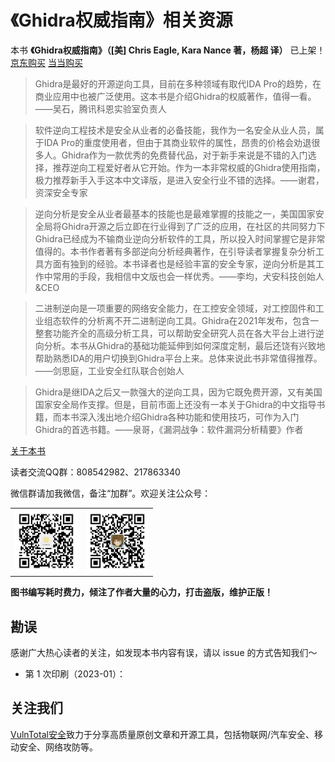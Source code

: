 # 《Ghidra权威指南》相关资源

本书 **《Ghidra权威指南》（[美] Chris Eagle, Kara Nance 著，杨超 译）** 已上架！[京东购买](https://item.jd.com/13611833.html) [当当购买](http://e.dangdang.com/products/1901315995.html)

> Ghidra是最好的开源逆向工具，目前在多种领域有取代IDA Pro的趋势，在商业应用中也被广泛使用。这本书是介绍Ghidra的权威著作，值得一看。——吴石，腾讯科恩实验室负责人

> 软件逆向工程技术是安全从业者的必备技能，我作为一名安全从业人员，属于IDA Pro的重度使用者，但由于其商业软件的属性，昂贵的价格会劝退很多人。Ghidra作为一款优秀的免费替代品，对于新手来说是不错的入门选择，推荐逆向工程爱好者从它开始。作为一本非常权威的Ghidra使用指南，极力推荐新手入手这本中文译版，是进入安全行业不错的选择。——谢君，资深安全专家

> 逆向分析是安全从业者最基本的技能也是最难掌握的技能之一，美国国家安全局将Ghidra开源之后立即在行业得到了广泛的应用，在社区的共同努力下Ghidra已经成为不输商业逆向分析软件的工具，所以投入时间掌握它是非常值得的。本书作者著有多部逆向分析经典著作，在引导读者掌握复杂分析工具方面有独到的经验。本书译者也是经验丰富的安全专家，逆向分析是其工作中常用的手段，我相信中文版也会一样优秀。——李均，犬安科技创始人&CEO

> 二进制逆向是一项重要的网络安全能力，在工控安全领域，对工控固件和工业组态软件的分析离不开二进制逆向工具。Ghidra在2021年发布，包含一整套功能齐全的高级分析工具，可以帮助安全研究人员在各大平台上进行逆向分析。本书从Ghidra的基础功能延伸到如何深度定制，最后还饶有兴致地帮助熟悉IDA的用户切换到Ghidra平台上来。总体来说此书非常值得推荐。——剑思庭，工业安全红队联合创始人

> Ghidra是继IDA之后又一款强大的逆向工具，因为它既免费开源，又有美国国家安全局作支撑。但是，目前市面上还没有一本关于Ghidra的中文指导书籍，而本书深入浅出地介绍Ghidra各种功能和使用技巧，可作为入门Ghidra的首选书籍。——泉哥，《漏洞战争：软件漏洞分析精要》作者

[关于本书](./book.md)

读者交流QQ群：808542982、217863340

微信群请加我微信，备注“加群”。欢迎关注公众号：

<table><tr>
<td><img src=./gzh.jpg width="100"></td>
<td><img src=./wechat.jpg width="100"></td>
</tr></table>

**图书编写耗时费力，倾注了作者大量的心力，打击盗版，维护正版！**

## 勘误

感谢广大热心读者的关注，如发现本书内容有误，请以 issue 的方式告知我们～

- 第 1 次印刷（2023-01）：

## 关注我们

[VulnTotal安全](https://github.com/VulnTotal-Team)致力于分享高质量原创文章和开源工具，包括物联网/汽车安全、移动安全、网络攻防等。
